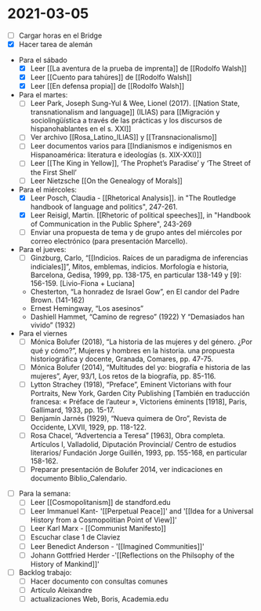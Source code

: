 # 2021-03-05

- [ ] Cargar horas en el Bridge
- [x] Hacer tarea de alemán
- Para el sábado
  - [x] Leer [[La aventura de la prueba de imprenta]] de [[Rodolfo Walsh]]
  - [x] Leer [[Cuento para tahúres]] de [[Rodolfo Walsh]]
  - [x] Leer [[En defensa propia]] de [[Rodolfo Walsh]]
- Para el martes:
  - [ ] Leer Park, Joseph Sung-Yul & Wee, Lionel (2017). [[Nation State,
  transnationalism and language]] (ILIAS) para [[Migración y sociolingüística a través de las prácticas y los discursos de hispanohablantes en el s. XXI]]
  - [ ] Ver archivo [[Rosa_Latino_ILIAS]] y [[Transnacionalismo]]
  - [ ] Leer documentos varios para [[Indianismos e indigenismos en Hispanoamérica: literatura e ideologías (s. XIX-XXI)]]
  - [ ] Leer [[The King in Yellow]], ‘The Prophet’s Paradise’ y ‘The Street of the First Shell’
  - [ ] Leer Nietzsche [[On the Genealogy of Morals]]
- Para el miércoles:
  - [x] Leer Posch, Claudia - [[Rhetorical Analysis]]. in "The Routledge handbook of language and politics", 247-261.
  - [x] Leer Reisigl, Martin. [[Rhetoric of political speeches]], in "Handbook of Communication in the Public Sphere", 243-269 
  - [ ] Enviar una propuesta de tema y de grupo antes del miércoles por correo electrónico (para presentación Marcello).
- Para el jueves:
  - [ ] Ginzburg, Carlo, “[[Indicios. Raíces de un paradigma de inferencias indiciales]]”, Mitos, emblemas, indicios. Morfología e historia, Barcelona, Gedisa, 1999, pp. 138-175, en particular 138-149 y [9]: 156-159. [Livio-Fiona + Luciana]
  - Chesterton, “La honradez de Israel Gow”, en El candor del Padre Brown. (141-162)
  - Ernest Hemingway, “Los asesinos”
  - Dashiell Hammet, “Camino de regreso” (1922) Y “Demasiados han vivido” (1932)
- Para el viernes
  - [ ] Mónica Bolufer (2018), “La historia de las mujeres y del género. ¿Por qué y cómo?”, Mujeres y hombres en la historia. una propuesta historiográfica y docente, Granada, Comares, pp. 47-75.
  - [ ] Mónica Bolufer (2014), “Multitudes del yo: biografía e historia de las mujeres”, Ayer, 93/1, Los retos de la biografía, pp. 85-116.
  - [ ] Lytton Strachey (1918), “Preface”, Eminent Victorians with four Portraits, New York, Garden City Publishing [También en traducción francesa: « Préface de l’auteur », Victoriens éminents [1918], Paris, Gallimard, 1933, pp. 15-17.
  - [ ] Benjamín Jarnés (1929), “Nueva quimera de Oro”, Revista de Occidente, LXVII, 1929, pp. 118-122.
  - [ ] Rosa Chacel, “Advertencia a Teresa” [1963], Obra completa. Artículos I, Valladolid, Diputación Provincial/ Centro de estudios literarios/ Fundación Jorge Guillén, 1993, pp. 155-168, en particular 158-162.
  - [ ] Preparar presentación de Bolufer 2014, ver indicaciones en documento Biblio_Calendario.
- [ ] Para la semana:
  - [ ] Leer [[Cosmopolitanism]] de standford.edu
  - [ ] Leer Immanuel Kant- '[[Perpetual Peace]]' and '[[Idea for a Universal History from a Cosmopolitian Point of View]]'
  - [ ] Leer Karl Marx - [[Communist Manifesto]]
  - [ ] Escuchar clase 1 de Claviez
  - [ ] Leer Benedict Anderson - '[[Imagined Communities]]' 
  - [ ] Johann Gottfried Herder -'[[Reflections on the Philsophy of the History of Mankind]]'
- [ ] Backlog trabajo:
  - [ ] Hacer documento con consultas comunes
  - [ ] Artículo Aleixandre
  - [ ] actualizaciones Web, Boris, Academia.edu